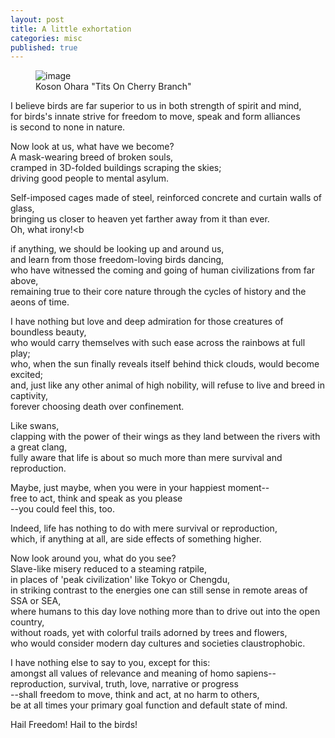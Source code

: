 ```yaml
---
layout: post
title: A little exhortation
categories: misc
published: true
---
```


<figure>
    <img src='/blog/assets/images/ohara_koson_cherry_branch.jpeg' width='auto' height='auto' alt='image' />
    <figcaption>Koson Ohara "Tits On Cherry Branch"</figcaption>
</figure> 

I believe birds are far superior to us in both strength of spirit and mind,<br>
for birds's innate strive for freedom to move, speak and form alliances<br>
is second to none in nature.

Now look at us, what have we become?<br>
A mask-wearing breed of broken souls,<br>
cramped in 3D-folded buildings scraping the skies;<br>
driving good people to mental asylum.<br>

Self-imposed cages made of steel, reinforced concrete and curtain walls of glass,<br>
bringing us closer to heaven yet farther away from it than ever.<br>
Oh, what irony!<b

if anything, we should be looking up and around us,<br>
and learn from those freedom-loving birds dancing,<br>
who have witnessed the coming and going of human civilizations from far above,<br>
remaining true to their core nature through the cycles of history and the aeons of time.

I have nothing but love and deep admiration for those creatures of boundless beauty,<br>
who would carry themselves with such ease across the rainbows at full play;<br>
who, when the sun finally reveals itself behind thick clouds, would become excited;<br>
and, just like any other animal of high nobility, will refuse to live and breed in captivity,<br>
forever choosing death over confinement.

Like swans,<br>
clapping with the power of their wings as they land between the rivers with a great clang,<br>
fully aware that life is about so much more than mere survival and reproduction.

Maybe, just maybe, when you were in your happiest moment--<br>
free to act, think and speak as you please<br>
--you could feel this, too.

Indeed, life has nothing to do with mere survival or reproduction,<br>
which, if anything at all, are side effects of something higher.

Now look around you, what do you see?<br>
Slave-like misery reduced to a steaming ratpile,<br>
in places of 'peak civilization' like Tokyo or Chengdu,<br>
in striking contrast to the energies one can still sense in remote areas of SSA or SEA,<br>
where humans to this day love nothing more than to drive out into the open country,<br>
without roads, yet with colorful trails adorned by trees and flowers,<br>
who would consider modern day cultures and societies claustrophobic.

I have nothing else to say to you, except for this:<br>
amongst all values of relevance and meaning of homo sapiens--<br>
reproduction, survival, truth, love, narrative or progress<br>
--shall freedom to move, think and act, at no harm to others,<br>
be at all times your primary goal function and default state of mind.

Hail Freedom! Hail to the birds! 